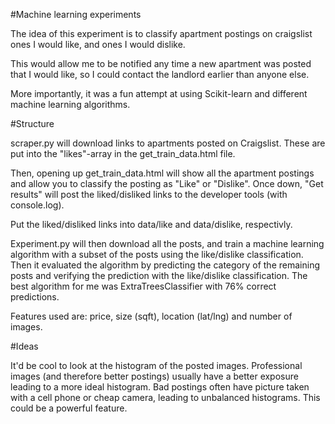 #Machine learning experiments

The idea of this experiment is to classify apartment postings on craigslist ones I would like, and ones I would dislike.

This would allow me to be notified any time a new apartment was posted that I would like, so I could contact the landlord earlier than anyone else.

More importantly, it was a fun attempt at using Scikit-learn and different machine learning algorithms.

#Structure

scraper.py will download links to apartments posted on Craigslist. These are put into the "likes"-array in the get_train_data.html file.

Then, opening up get_train_data.html will show all the apartment postings and allow you to classify the posting as "Like" or "Dislike". Once down, "Get results" will post the liked/disliked links to the developer tools (with console.log).

Put the liked/disliked links into data/like and data/dislike, respectivly.

Experiment.py will then download all the posts, and train a machine learning algorithm with a subset of the posts using the like/dislike classification. Then it evaluated the algorithm by predicting the category of the remaining posts and verifying the prediction with the like/dislike classification. The best algorithm for me was ExtraTreesClassifier with 76% correct predictions.

Features used are: price, size (sqft), location (lat/lng) and number of images.

#Ideas

It'd be cool to look at the histogram of the posted images. Professional images (and therefore better postings) usually have a better exposure leading to a more ideal histogram. Bad postings often have picture taken with a cell phone or cheap camera, leading to unbalanced histograms. This could be a powerful feature.
